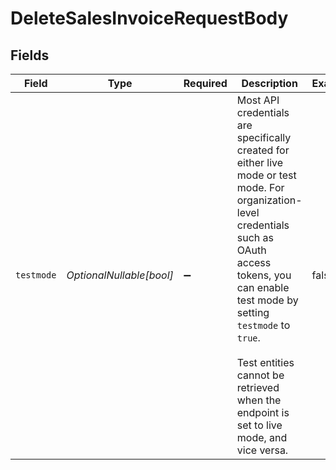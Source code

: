 # DeleteSalesInvoiceRequestBody


## Fields

| Field                                                                                                                                                                                                                                                                                                | Type                                                                                                                                                                                                                                                                                                 | Required                                                                                                                                                                                                                                                                                             | Description                                                                                                                                                                                                                                                                                          | Example                                                                                                                                                                                                                                                                                              |
| ---------------------------------------------------------------------------------------------------------------------------------------------------------------------------------------------------------------------------------------------------------------------------------------------------- | ---------------------------------------------------------------------------------------------------------------------------------------------------------------------------------------------------------------------------------------------------------------------------------------------------- | ---------------------------------------------------------------------------------------------------------------------------------------------------------------------------------------------------------------------------------------------------------------------------------------------------- | ---------------------------------------------------------------------------------------------------------------------------------------------------------------------------------------------------------------------------------------------------------------------------------------------------- | ---------------------------------------------------------------------------------------------------------------------------------------------------------------------------------------------------------------------------------------------------------------------------------------------------- |
| `testmode`                                                                                                                                                                                                                                                                                           | *OptionalNullable[bool]*                                                                                                                                                                                                                                                                             | :heavy_minus_sign:                                                                                                                                                                                                                                                                                   | Most API credentials are specifically created for either live mode or test mode. For organization-level credentials<br/>such as OAuth access tokens, you can enable test mode by setting `testmode` to `true`.<br/><br/>Test entities cannot be retrieved when the endpoint is set to live mode, and vice versa. | false                                                                                                                                                                                                                                                                                                |